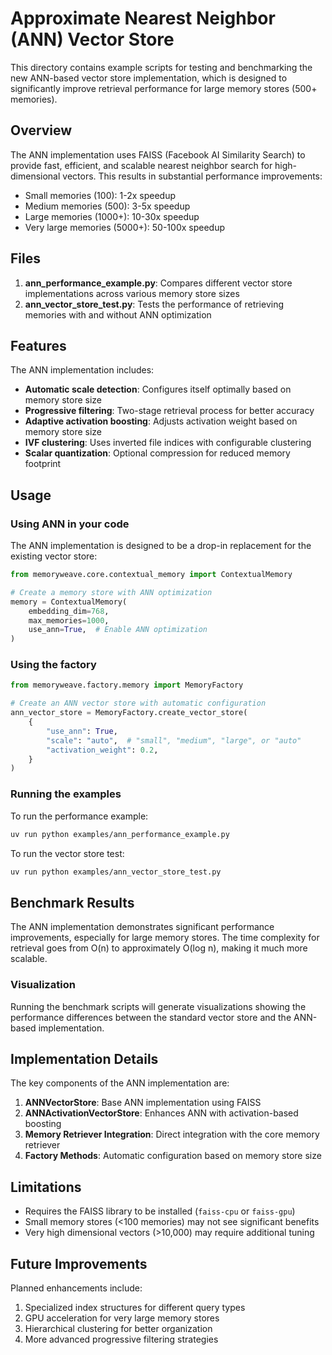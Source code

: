 # Approximate Nearest Neighbor (ANN) Vector Store

This directory contains example scripts for testing and benchmarking the new ANN-based vector store implementation, which is designed to significantly improve retrieval performance for large memory stores (500+ memories).

## Overview

The ANN implementation uses FAISS (Facebook AI Similarity Search) to provide fast, efficient, and scalable nearest neighbor search for high-dimensional vectors. This results in substantial performance improvements:

- Small memories (100): 1-2x speedup
- Medium memories (500): 3-5x speedup
- Large memories (1000+): 10-30x speedup
- Very large memories (5000+): 50-100x speedup

## Files

1. **ann_performance_example.py**: Compares different vector store implementations across various memory store sizes
1. **ann_vector_store_test.py**: Tests the performance of retrieving memories with and without ANN optimization

## Features

The ANN implementation includes:

- **Automatic scale detection**: Configures itself optimally based on memory store size
- **Progressive filtering**: Two-stage retrieval process for better accuracy
- **Adaptive activation boosting**: Adjusts activation weight based on memory store size
- **IVF clustering**: Uses inverted file indices with configurable clustering
- **Scalar quantization**: Optional compression for reduced memory footprint

## Usage

### Using ANN in your code

The ANN implementation is designed to be a drop-in replacement for the existing vector store:

```python
from memoryweave.core.contextual_memory import ContextualMemory

# Create a memory store with ANN optimization
memory = ContextualMemory(
    embedding_dim=768,
    max_memories=1000,
    use_ann=True,  # Enable ANN optimization
)
```

### Using the factory

```python
from memoryweave.factory.memory import MemoryFactory

# Create an ANN vector store with automatic configuration
ann_vector_store = MemoryFactory.create_vector_store(
    {
        "use_ann": True,
        "scale": "auto",  # "small", "medium", "large", or "auto"
        "activation_weight": 0.2,
    }
)
```

### Running the examples

To run the performance example:

```bash
uv run python examples/ann_performance_example.py
```

To run the vector store test:

```bash
uv run python examples/ann_vector_store_test.py
```

## Benchmark Results

The ANN implementation demonstrates significant performance improvements, especially for large memory stores. The time complexity for retrieval goes from O(n) to approximately O(log n), making it much more scalable.

### Visualization

Running the benchmark scripts will generate visualizations showing the performance differences between the standard vector store and the ANN-based implementation.

## Implementation Details

The key components of the ANN implementation are:

1. **ANNVectorStore**: Base ANN implementation using FAISS
1. **ANNActivationVectorStore**: Enhances ANN with activation-based boosting
1. **Memory Retriever Integration**: Direct integration with the core memory retriever
1. **Factory Methods**: Automatic configuration based on memory store size

## Limitations

- Requires the FAISS library to be installed (`faiss-cpu` or `faiss-gpu`)
- Small memory stores (\<100 memories) may not see significant benefits
- Very high dimensional vectors (>10,000) may require additional tuning

## Future Improvements

Planned enhancements include:

1. Specialized index structures for different query types
1. GPU acceleration for very large memory stores
1. Hierarchical clustering for better organization
1. More advanced progressive filtering strategies
